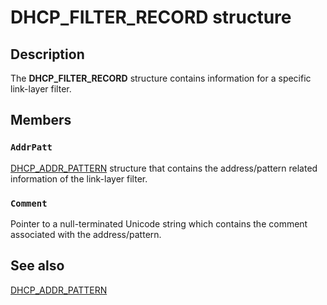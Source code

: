 # DHCP_FILTER_RECORD structure

## Description

The **DHCP_FILTER_RECORD** structure contains information for a specific link-layer filter.

## Members

### `AddrPatt`

[DHCP_ADDR_PATTERN](https://learn.microsoft.com/windows/desktop/api/dhcpsapi/ns-dhcpsapi-dhcp_addr_pattern) structure that contains the address/pattern related information of the link-layer filter.

### `Comment`

Pointer to a null-terminated Unicode string which contains the comment associated with the address/pattern.

## See also

[DHCP_ADDR_PATTERN](https://learn.microsoft.com/windows/desktop/api/dhcpsapi/ns-dhcpsapi-dhcp_addr_pattern)